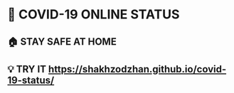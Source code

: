 
# 🦠 COVID-19 ONLINE STATUS

## 🏠 STAY SAFE AT HOME

## 💡 TRY IT  https://shakhzodzhan.github.io/covid-19-status/


